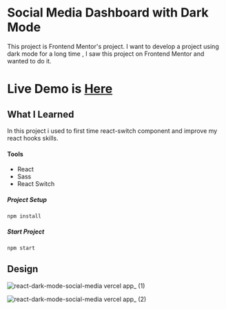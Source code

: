 # Social Media Dashboard with Dark Mode

This project is Frontend Mentor's project. I want to develop a project using dark mode for a long time , I saw this project on Frontend Mentor and wanted to do it.

# Live Demo is [Here](https://react-dark-mode-social-media.vercel.app/)

## What I Learned

In this project i used to first time react-switch component and improve my react hooks skills.

#### Tools 
 * React
 * Sass   
 * React Switch
 
 ##### Project Setup
 ```
 npm install
 ```
 ##### Start Project
 ```
 npm start
 ```
 ## Design
 
![react-dark-mode-social-media vercel app_ (1)](https://user-images.githubusercontent.com/75678744/195316816-d5d0de91-c681-421d-b644-07554d8dfd8e.png)

![react-dark-mode-social-media vercel app_ (2)](https://user-images.githubusercontent.com/75678744/195316840-d14fd15b-cbe6-4523-9dc2-908157802cd9.png)
